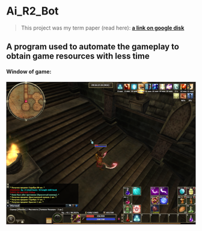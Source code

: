 # Ai_R2_Bot

>This project was my term paper (read here):
**[a link on google disk](https://drive.google.com/drive/folders/14WRtk8WBhtnuTLLVf_2mkZNk5lX2AbS5?usp=sharing)**

## A program used to automate the gameplay to obtain game resources with less time

#### Window of game:
![image](https://github.com/Wizak/Ai_R2_Bot/blob/main/R2_ai_bot/control/window.png)
